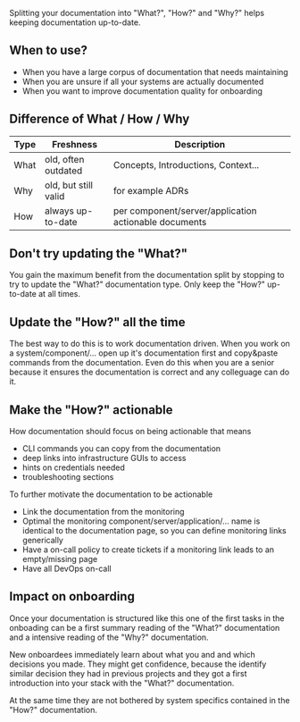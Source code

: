 Splitting your documentation into "What?", "How?" and "Why?" helps keeping documentation up-to-date.

## When to use?

- When you have a large corpus of documentation that needs maintaining
- When you are unsure if all your systems are actually documented
- When you want to improve documentation quality for onboarding

## Difference of What / How / Why

| Type     | Freshness            | Description                                            |
|----------|----------------------|--------------------------------------------------------|
| What     | old, often outdated  | Concepts, Introductions, Context...                    |
| Why      | old, but still valid | for example ADRs                                       |
| How      | always up-to-date    | per component/server/application actionable documents  |

## Don't try updating the "What?"

You gain the maximum benefit from the documentation split by stopping to try to update the "What?"
documentation type. Only keep the "How?" up-to-date at all times.

## Update the "How?" all the time

The best way to do this is to work documentation driven. When you work on a system/component/...
open up it's documentation first and copy&paste commands from the documentation. Even do this when
you are a senior because it ensures the documentation is correct and any colleguage can do it.

## Make the "How?" actionable

How documentation should focus on being actionable that means

- CLI commands you can copy from the documentation
- deep links into infrastructure GUIs to access
- hints on credentials needed
- troubleshooting sections

To further motivate the documentation to be actionable

- Link the documentation from the monitoring
- Optimal the monitoring component/server/application/... name is identical 
  to the documentation page, so you can define monitoring links generically
- Have a on-call policy to create tickets if a monitoring link leads to an empty/missing page
- Have all DevOps on-call

## Impact on onboarding

Once your documentation is structured like this one of the first tasks in the onboading can be a first
summary reading of the "What?" documentation and a intensive reading of the "Why?" documentation.

New onboardees immediately learn about what you and and which decisions you made. They might get 
confidence, because the identify similar decision they had in previous projects and they got a first
introduction into your stack with the "What?" documentation.

At the same time they are not bothered by system specifics contained in the "How?" documentation.
